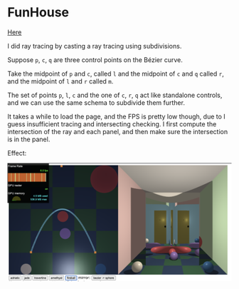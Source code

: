 # FunHouse 

[Here](./bezier-funhouse.html)

I did ray tracing by casting a ray tracing using subdivisions. 

Suppose `p`, `c`, `q` are three control points on the Bézier curve. 

Take the midpoint of `p` and `c`, called `l` and the midpoint of `c` and `q` called `r`, and the midpoint of `l` and `r` called `m`. 

The set of points `p`, `l`, `c` and the one of `c`, `r`, `q` act like standalone controls, and we can use the same schema to subdivide them further. 

It takes a while to load the page, and the FPS is pretty low though, due to I guess insufficient tracing and intersecting checking. I first compute the intersection of the ray and each panel, and then make sure the intersection is in the panel. 

Effect: 

![Effect](./effect.png)
